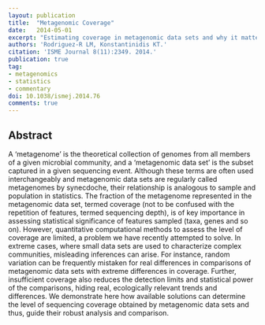 ```yaml
---
layout: publication
title:  "Metagenomic Coverage"
date:   2014-05-01
excerpt: "Estimating coverage in metagenomic data sets and why it matters."
authors: 'Rodriguez-R LM, Konstantinidis KT.'
citation: 'ISME Journal 8(11):2349. 2014.'
publication: true
tag:
- metagenomics
- statistics
- commentary
doi: 10.1038/ismej.2014.76
comments: true
---
```


## Abstract
A ‘metagenome’ is the theoretical collection of genomes from all members of a given microbial community, and a ‘metagenomic data set’ is the subset captured in a given sequencing event. Although these terms are often used interchangeably and metagenomic data sets are regularly called metagenomes by synecdoche, their relationship is analogous to sample and population in statistics. The fraction of the metagenome represented in the metagenomic data set, termed coverage (not to be confused with the repetition of features, termed sequencing depth), is of key importance in assessing statistical significance of features sampled (taxa, genes and so on). However, quantitative computational methods to assess the level of coverage are limited, a problem we have recently attempted to solve. In extreme cases, where small data sets are used to characterize complex communities, misleading inferences can arise. For instance, random variation can be frequently mistaken for real differences in comparisons of metagenomic data sets with extreme differences in coverage. Further, insufficient coverage also reduces the detection limits and statistical power of the comparisons, hiding real, ecologically relevant trends and differences. We demonstrate here how available solutions can determine the level of sequencing coverage obtained by metagenomic data sets and thus, guide their robust analysis and comparison.
